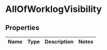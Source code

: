 # AllOfWorklogVisibility

## Properties
Name | Type | Description | Notes
------------ | ------------- | ------------- | -------------
